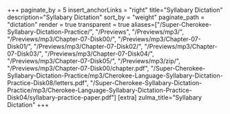 +++
paginate_by = 5
insert_anchorLinks = "right"
title="Syllabary Dictation"
description="Syllabary Dictation"
sort_by = "weight"
paginate_path = "dictation"
render = true
transparent = true
aliases=["/Super-Cherokee-Syllabary-Dictation-Practice/", "/Previews", "/Previews/mp3/", "/Previews/mp3/Chapter-07-Disk00/", "/Previews/mp3/Chapter-07-Disk01/", "/Previews/mp3/Chapter-07-Disk02/", "/Previews/mp3/Chapter-07-Disk03/", "/Previews/mp3/Chapter-07-Disk04/", "/Previews/mp3/Chapter-07-Disk05/", "/Previews/mp3/zip/", "/Previews/mp3/Chapter-07-Disk00/chapter.pdf", "/Super-Cherokee-Syllabary-Dictation-Practice/mp3/Cherokee-Language-Syllabary-Dictation-Practice-Disk08/letters.pdf", "/Super-Cherokee-Syllabary-Dictation-Practice/mp3/Cherokee-Language-Syllabary-Dictation-Practice-Disk04/syllabary-practice-paper.pdf"]
[extra]
zulma_title="Syllabary Dictation"
+++